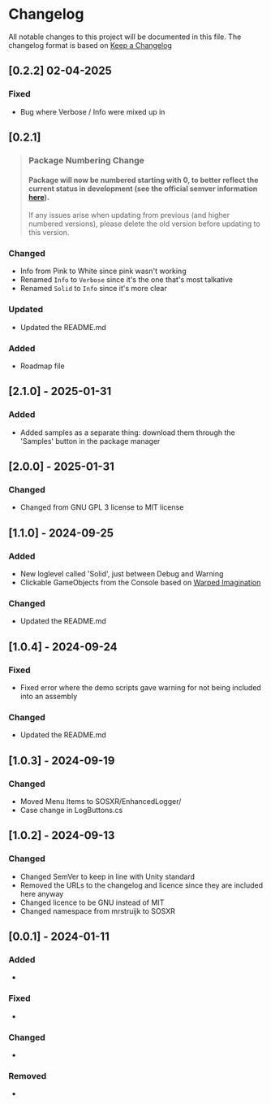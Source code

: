 # Changelog

All notable changes to this project will be documented in this file.
The changelog format is based on [Keep a Changelog](https://keepachangelog.com/en/1.0.0/)

## [0.2.2] 02-04-2025
### Fixed
- Bug where Verbose / Info were mixed up in 


## [0.2.1] 

> ### Package Numbering Change
> #### Package will now be numbered starting with 0, to better reflect the current status in development (see the official semver information [here](https://semver.org/#spec-item-4)).
>
> If any issues arise when updating from previous (and higher numbered versions), please delete the old version before updating to this version.

### Changed

- Info from Pink to White since pink wasn't working
- Renamed `Info` to `Verbose` since it's the one that's most talkative
- Renamed `Solid` to `Info` since it's more clear

### Updated

- Updated the README.md

### Added

- Roadmap file

## [2.1.0] - 2025-01-31

### Added

- Added samples as a separate thing: download them through the 'Samples' button in the package manager

## [2.0.0] - 2025-01-31

### Changed

- Changed from GNU GPL 3 license to MIT license

## [1.1.0] - 2024-09-25

### Added

- New loglevel called 'Solid', just between Debug and Warning
- Clickable GameObjects from the Console based on [Warped Imagination](https://youtu.be/wykshtqwZSA?si=jMmUvg-NVEAgZzhY)

### Changed

- Updated the README.md

## [1.0.4] - 2024-09-24

### Fixed

- Fixed error where the demo scripts gave warning for not being included into an assembly

### Changed

- Updated the README.md

## [1.0.3] - 2024-09-19

### Changed

- Moved Menu Items to SOSXR/EnhancedLogger/
- Case change in LogButtons.cs

## [1.0.2] - 2024-09-13

### Changed

- Changed SemVer to keep in line with Unity standard
- Removed the URLs to the changelog and licence since they are included here anyway
- Changed licence to be GNU instead of MIT
- Changed namespace from mrstruijk to SOSXR

## [0.0.1] - 2024-01-11

### Added

-

### Fixed

-

### Changed

-

### Removed

- 